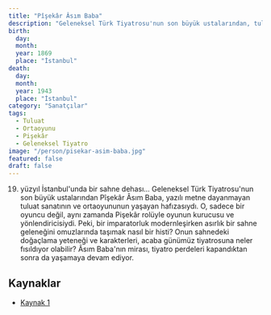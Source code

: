 ```yaml
---
title: "Pîşekâr Âsım Baba"
description: "Geleneksel Türk Tiyatrosu'nun son büyük ustalarından, tuluat ve ortaoyunu sanatçısı."
birth:
  day: 
  month: 
  year: 1869
  place: "İstanbul"
death:
  day: 
  month: 
  year: 1943
  place: "İstanbul"
category: "Sanatçılar"
tags:
  - Tuluat
  - Ortaoyunu
  - Pişekâr
  - Geleneksel Tiyatro
image: "/person/pisekar-asim-baba.jpg"
featured: false
draft: false
---
```


19. yüzyıl İstanbul'unda bir sahne dehası... Geleneksel Türk Tiyatrosu'nun son büyük ustalarından Pîşekâr Âsım Baba, yazılı metne dayanmayan tuluat sanatının ve ortaoyununun yaşayan hafızasıydı. O, sadece bir oyuncu değil, aynı zamanda Pişekâr rolüyle oyunun kurucusu ve yönlendiricisiydi. Peki, bir imparatorluk modernleşirken asırlık bir sahne geleneğini omuzlarında taşımak nasıl bir histi? Onun sahnedeki doğaçlama yeteneği ve karakterleri, acaba günümüz tiyatrosuna neler fısıldıyor olabilir? Âsım Baba'nın mirası, tiyatro perdeleri kapandıktan sonra da yaşamaya devam ediyor.

## Kaynaklar

- [Kaynak 1](https://www.istanbule.com/istanbul-ansiklopedisi/asim-baba/)